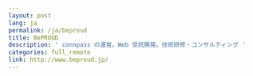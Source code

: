```yaml
---
layout: post
lang: ja
permalink: /ja/beproud
title: BePROUD
description: ' connpass の運営。Web 受託開発。技術研修・コンサルティング '
categories: full_remote
link: http://www.beproud.jp/
---
```

